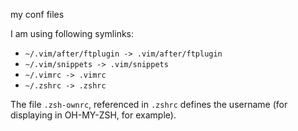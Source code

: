 my conf files

I am using following symlinks:

  - `~/.vim/after/ftplugin -> .vim/after/ftplugin`
  - `~/.vim/snippets -> .vim/snippets`
  - `~/.vimrc -> .vimrc`
  - `~/.zshrc -> .zshrc`

The file `.zsh-ownrc`, referenced in `.zshrc` defines the username (for displaying in OH-MY-ZSH, for example).
